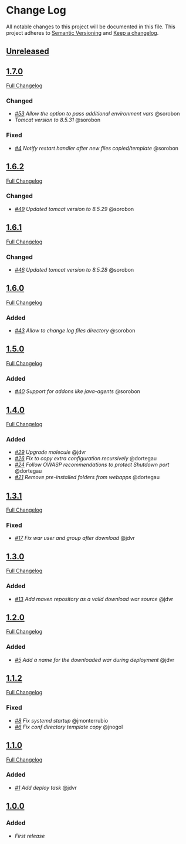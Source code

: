 # Change Log
All notable changes to this project will be documented in this file.
This project adheres to [Semantic Versioning](http://semver.org/) and [Keep a changelog](https://github.com/olivierlacan/keep-a-changelog).

## [Unreleased](https://github.com/idealista/tomcat-role/tree/develop)

## [1.7.0](https://github.com/idealista/tomcat-role/tree/1.7.0)
[Full Changelog](https://github.com/idealista/tomcat-role/compare/1.6.2...1.7.0)
### Changed
- *[#53](https://github.com/idealista/tomcat-role/issues/53) Allow the option to pass additional environment vars* @sorobon
- *Tomcat version to 8.5.31* @sorobon
### Fixed
- *[#4](https://github.com/idealista/tomcat-role/issues/4) Notify restart handler after new files copied/template* @sorobon

## [1.6.2](https://github.com/idealista/tomcat-role/tree/1.6.2)
[Full Changelog](https://github.com/idealista/tomcat-role/compare/1.6.1...1.6.2)
### Changed
- *[#49](https://github.com/idealista/tomcat-role/issues/49) Updated tomcat version to 8.5.29* @sorobon

## [1.6.1](https://github.com/idealista/tomcat-role/tree/1.6.1)
[Full Changelog](https://github.com/idealista/tomcat-role/compare/1.6.0...1.6.1)
### Changed
- *[#46](https://github.com/idealista/tomcat-role/issues/46) Updated tomcat version to 8.5.28* @sorobon

## [1.6.0](https://github.com/idealista/tomcat-role/tree/1.6.0)
[Full Changelog](https://github.com/idealista/tomcat-role/compare/1.5.0...1.6.0)
### Added
- *[#43](https://github.com/idealista/tomcat-role/issues/43) Allow to change log files directory* @sorobon

## [1.5.0](https://github.com/idealista/tomcat-role/tree/1.5.0)
[Full Changelog](https://github.com/idealista/tomcat-role/compare/1.4.0...1.5.0)
### Added
- *[#40](https://github.com/idealista/tomcat-role/issues/40) Support for addons like java-agents* @sorobon

## [1.4.0](https://github.com/idealista/tomcat-role/tree/1.4.0)
[Full Changelog](https://github.com/idealista/tomcat-role/compare/1.3.1...1.4.0)
### Added
- *[#29](https://github.com/idealista/tomcat-role/issues/29) Upgrade molecule* @jdvr
- *[#26](https://github.com/idealista/tomcat-role/issues/26) Fix to copy extra configuration recursively* @dortegau
- *[#24](https://github.com/idealista/tomcat-role/issues/24) Follow OWASP recommendations to protect Shutdown port* @dortegau
- *[#21](https://github.com/idealista/tomcat-role/issues/21) Remove pre-installed folders from webapps* @dortegau

## [1.3.1](https://github.com/idealista/tomcat-role/tree/1.3.1)
[Full Changelog](https://github.com/idealista/tomcat-role/compare/1.3.0...1.3.1)
### Fixed
- *[#17](https://github.com/idealista/tomcat-role/issues/17) Fix war user and group after download* @jdvr

## [1.3.0](https://github.com/idealista/tomcat-role/tree/1.3.0)
[Full Changelog](https://github.com/idealista/tomcat-role/compare/1.2.0...1.3.0)
### Added
- *[#13](https://github.com/idealista/tomcat-role/issues/13) Add maven repository as a valid download war source* @jdvr

## [1.2.0](https://github.com/idealista/tomcat-role/tree/1.2.0)
[Full Changelog](https://github.com/idealista/tomcat-role/compare/1.1.2...1.2.0)
### Added
- *[#5](https://github.com/idealista/tomcat-role/issues/5) Add a name for the downloaded war during deployment* @jdvr

## [1.1.2](https://github.com/idealista/tomcat-role/tree/1.1.2)
[Full Changelog](https://github.com/idealista/tomcat-role/compare/1.1.0...1.1.2)
### Fixed
- *[#8](https://github.com/idealista/tomcat-role/issues/8) Fix systemd startup* @jmonterrubio
- *[#6](https://github.com/idealista/tomcat-role/issues/6) Fix conf directory template copy* @jnogol

## [1.1.0](https://github.com/idealista/tomcat-role/tree/1.1.0)
[Full Changelog](https://github.com/idealista/tomcat-role/compare/1.0.0...1.1.0)
### Added
- *[#1](https://github.com/idealista/tomcat-role/issues/1) Add deploy task* @jdvr


## [1.0.0](https://github.com/idealista/tomcat-role/tree/1.0.0)
### Added
- *First release*
